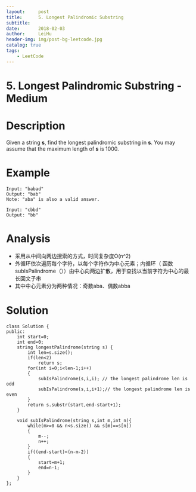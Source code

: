 ```yaml
---
layout:     post
title:      5. Longest Palindromic Substring
subtitle:   
date:       2018-02-03
author:     LeiHu
header-img: img/post-bg-leetcode.jpg
catalog: true
tags:
    - LeetCode
---
```

# 5. Longest Palindromic Substring - Medium

# Description
Given a string **s**, find the longest palindromic substring in **s**. You may assume that the maximum length of **s** is 1000.

# Example
```
Input: "babad"
Output: "bab"
Note: "aba" is also a valid answer.

Input: "cbbd"
Output: "bb"
```

# Analysis
- 采用从中间向两边搜索的方式，时间复杂度O(n^2)
- 外循环依次遍历每个字符，以每个字符作为中心元素；内循环（ 函数subIsPalindrome（））由中心向两边扩散，用于查找以当前字符为中心的最长回文子串
- 其中中心元素分为两种情况：奇数aba、偶数abba

# Solution
```
class Solution {
public:
    int start=0;
    int end=0;
    string longestPalindrome(string s) {
        int len=s.size();
        if(len<2)
            return s;
        for(int i=0;i<len-1;i++)
        {
            subIsPalindrome(s,i,i); // the longest palindrome len is odd
            subIsPalindrome(s,i,i+1);// the longest palindrome len is even
        }
        return s.substr(start,end-start+1);
    }

    void subIsPalindrome(string s,int m,int n){
        while(m>=0 && n<s.size() && s[m]==s[n])
        {
            m--;
            n++;
        }
        if((end-start)<(n-m-2))
        {
            start=m+1;
            end=n-1;
        }
    }
};
```
